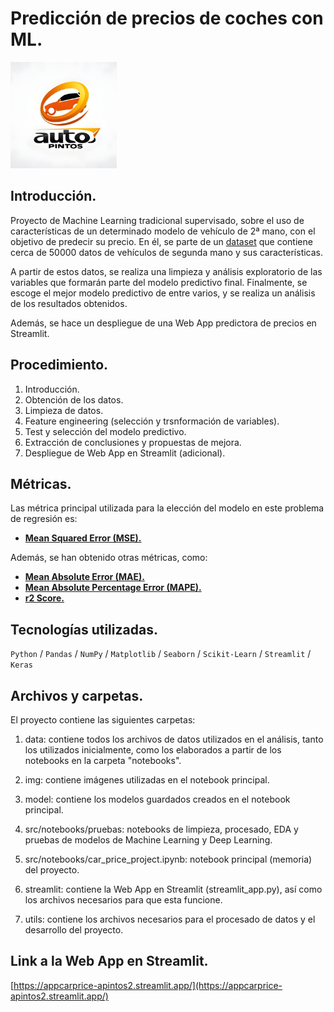 # Predicción de precios de coches con ML.

<img src="img/autos_pintos_logo_red.png" alt="Autos Pintos logo" width="170"/>

## Introducción.

Proyecto de Machine Learning tradicional supervisado, sobre el uso de características de un determinado modelo de vehículo de 2ª mano, con el objetivo de predecir su precio. En él, se parte de un [dataset](https://www.kaggle.com/datasets/datamarket/venta-de-coches) que contiene cerca de 50000 datos de vehículos de segunda mano y sus características. 

A partir de estos datos, se realiza una limpieza y análisis exploratorio de las variables que formarán parte del modelo predictivo final. Finalmente, se escoge el mejor modelo predictivo de entre varios, y se realiza un análisis de los resultados obtenidos.

Además, se hace un despliegue de una Web App predictora de precios en Streamlit.

## Procedimiento.

1. Introducción.
2. Obtención de los datos.
3. Limpieza de datos.
4. Feature engineering (selección y trsnformación de variables).
5. Test y selección del modelo predictivo.
6. Extracción de conclusiones y propuestas de mejora.
7. Despliegue de Web App en Streamlit (adicional).

## Métricas.

Las métrica principal utilizada para la elección del modelo en este problema de regresión es:

* [__Mean Squared Error (MSE).__](https://scikit-learn.org/stable/modules/generated/sklearn.metrics.mean_squared_error.html)

Además, se han obtenido otras métricas, como:

* [__Mean Absolute Error (MAE).__](https://scikit-learn.org/stable/modules/generated/sklearn.metrics.mean_absolute_error.html)
* [__Mean Absolute Percentage Error (MAPE).__](https://scikit-learn.org/stable/modules/generated/sklearn.metrics.mean_absolute_percentage_error.html#sklearn.metrics.mean_absolute_percentage_error)
* [__r2 Score.__](https://scikit-learn.org/stable/modules/generated/sklearn.metrics.r2_score.html#sklearn.metrics.r2_score)


## Tecnologías utilizadas.

```Python``` / ```Pandas``` / ```NumPy``` / ```Matplotlib``` / ```Seaborn``` / ```Scikit-Learn``` / ```Streamlit``` / ```Keras```

## Archivos y carpetas.

El proyecto contiene las siguientes carpetas:

1. data: contiene todos los archivos de datos utilizados en el análisis, tanto los utilizados inicialmente, como los elaborados a partir de los notebooks en la carpeta "notebooks".

2. img: contiene imágenes utilizadas en el notebook principal.

3. model: contiene los modelos guardados creados en el notebook principal.

4. src/notebooks/pruebas: notebooks de limpieza, procesado, EDA y pruebas de modelos de Machine Learning y Deep Learning.

5. src/notebooks/car_price_project.ipynb: notebook principal (memoria) del proyecto.

6. streamlit: contiene la Web App en Streamlit (streamlit_app.py), así como los archivos necesarios para que esta funcione.

7. utils: contiene los archivos necesarios para el procesado de datos y el desarrollo del proyecto.

## Link a la Web App en Streamlit.

[https://appcarprice-apintos2.streamlit.app/](https://appcarprice-apintos2.streamlit.app/)



